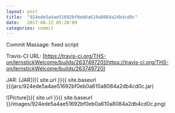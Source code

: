 ```yaml
---
layout: post
title:  "924ede5a4ae51692bf0eb0a610a8084a2db4cd0c"
date:   2017-08-12 05:28:09
categories: commit
---
```


Commit Massage: fixed script  

Travis-CI URL: [https://travis-ci.org/THS-on/lernstickWelcome/builds/263749720](https://travis-ci.org/THS-on/lernstickWelcome/builds/263749720)

JAR: [JAR]({{ site.url }}{{ site.baseurl }}/jars/924ede5a4ae51692bf0eb0a610a8084a2db4cd0c.jar)

![Picture]({{ site.url }}{{ site.baseurl }}/images/924ede5a4ae51692bf0eb0a610a8084a2db4cd0c.png)

